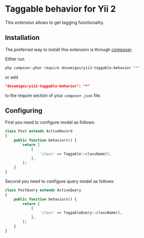 Taggable behavior for Yii 2
===========================

This extension allows to get tagging functionality.

Installation
------------

The preferred way to install this extension is through [composer](http://getcomposer.org/download/).

Either run

```sh
php composer.phar require dosamigos/yii2-taggable-behavior "*"
```

or add

```json
"dosamigos/yii2-taggable-behavior": "*"
```

to the require section of your `composer.json` file.

Configuring
--------------------------

First you need to configure model as follows:

```php
class Post extends ActiveRecord
{
	public function behaviors() {
		return [
			[
				'class' => Taggable::className(),
			],
		];
	}
}
```

Second you need to configure query model as follows:

```php
class PostQuery extends ActiveQuery
{
	public function behaviors() {
		return [
			[
				'class' => TaggableQuery::className(),
			],
		];
	}
}
```

